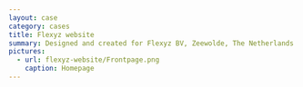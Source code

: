 ```yaml
---
layout: case
category: cases
title: Flexyz website
summary: Designed and created for Flexyz BV, Zeewolde, The Netherlands.
pictures:
  - url: flexyz-website/Frontpage.png
    caption: Homepage
---
```

